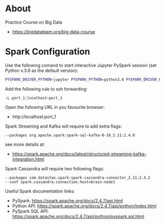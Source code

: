 # About
Practice Course on Big Data
* https://bigdatateam.org/big-data-course

# Spark Configuration

Use the following comand to start interactive Jupyter PySpark session (set Python v.3.6 as the default version):
```bash
PYSPARK_DRIVER_PYTHON=jupyter PYSPARK_PYTHON=python3.6 PYSPARK_DRIVER_PYTHON_OPTS='notebook --ip=0.0.0.0 --port=port_1' pyspark --conf spark.ui.port=port_2 --driver-memory 512m --master yarn --num-executors 2 --executor-cores 1
```

Add the following rule to ssh forwarding:
```
-L port_1:localhost:port_1 
```

Open the following URL in you favourite browser:
* http://localhost:port_1

Spark Streaming and Kafka will require to add extra flags:
```
--packages org.apache.spark:spark-sql-kafka-0-10_2.11:2.4.0
```
see more details at:
* https://spark.apache.org/docs/latest/structured-streaming-kafka-integration.html

Spark Cassandra will require two following flags:
```
--packages com.datastax.spark:spark-cassandra-connector_2.11:2.4.2
--conf spark.cassandra.connection.host=brain-node1
```

Useful Spark documentation links:
* PySpark: https://spark.apache.org/docs/2.4.7/api.html
* Python API: https://spark.apache.org/docs/2.4.7/api/python/index.html
* PySpark SQL API: https://spark.apache.org/docs/2.4.7/api/python/pyspark.sql.html
